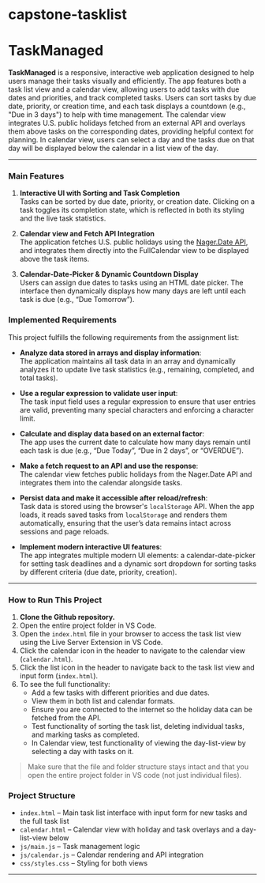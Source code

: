 # capstone-tasklist
# TaskManaged

**TaskManaged** is a responsive, interactive web application designed to help users manage their tasks visually and efficiently. The app features both a task list view and a calendar view, allowing users to add tasks with due dates and priorities, and track completed tasks. Users can sort tasks by due date, priority, or creation time, and each task displays a countdown (e.g., "Due in 3 days") to help with time management. The calendar view integrates U.S. public holidays fetched from an external API and overlays them above tasks on the corresponding dates, providing helpful context for planning. In calendar view, users can select a day and the tasks due on that day will be displayed below the calendar in a list view of the day.

---

### Main Features

1. **Interactive UI with Sorting and Task Completion**  
   Tasks can be sorted by due date, priority, or creation date. Clicking on a task toggles its completion state, which is reflected in both its styling and the live task statistics.

2. **Calendar view and Fetch API Integration**  
   The application fetches U.S. public holidays using the [Nager.Date API](https://date.nager.at), and integrates them directly into the FullCalendar view to be displayed above the task items. 

3. **Calendar-Date-Picker & Dynamic Countdown Display**  
   Users can assign due dates to tasks using an HTML date picker. The interface then dynamically displays how many days are left until each task is due (e.g., “Due Tomorrow”).

### Implemented Requirements

This project fulfills the following requirements from the assignment list:

- **Analyze data stored in arrays and display information**:  
  The application maintains all task data in an array and dynamically analyzes it to update live task statistics (e.g., remaining, completed, and total tasks).

- **Use a regular expression to validate user input**:  
  The task input field uses a regular expression to ensure that user entries are valid, preventing many special characters and enforcing a character limit.

- **Calculate and display data based on an external factor**:  
  The app uses the current date to calculate how many days remain until each task is due (e.g., “Due Today”, “Due in 2 days”, or “OVERDUE”).

- **Make a fetch request to an API and use the response**:  
  The calendar view fetches public holidays from the Nager.Date API and integrates them into the calendar alongside tasks.

- **Persist data and make it accessible after reload/refresh**:  
  Task data is stored using the browser's `localStorage` API. When the app loads, it reads saved tasks from `localStorage` and renders them automatically, ensuring that the user’s data remains intact across sessions and page reloads.

- **Implement modern interactive UI features**:  
  The app integrates multiple modern UI elements: a calendar-date-picker for setting task deadlines and a dynamic sort dropdown for sorting tasks by different criteria (due date, priority, creation).

---

### How to Run This Project

1. **Clone the Github repository.**
2. Open the entire project folder in VS Code.
3. Open the `index.html` file in your browser to access the task list view using the Live Server Extension in VS Code.
4. Click the calendar icon in the header to navigate to the calendar view (`calendar.html`).
5. Click the list icon in the header to navigate back to the task list view and input form (`index.html`).
6. To see the full functionality:
   - Add a few tasks with different priorities and due dates.
   - View them in both list and calendar formats.
   - Ensure you are connected to the internet so the holiday data can be fetched from the API.
   - Test functionality of sorting the task list, deleting individual tasks, and marking tasks as completed.
   - In Calendar view, test functionality of viewing the day-list-view by selecting a day with tasks on it.

> Make sure that the file and folder structure stays intact and that you open the entire project folder in VS code (not just individual files). 

### Project Structure

- `index.html` – Main task list interface with input form for new tasks and the full task list
- `calendar.html` – Calendar view with holiday and task overlays and a day-list-view below  
- `js/main.js` – Task management logic  
- `js/calendar.js` – Calendar rendering and API integration  
- `css/styles.css` – Styling for both views  
---





